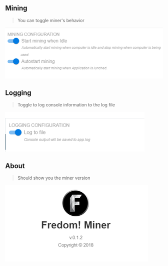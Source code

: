 ## Mining
> You can toggle miner's behavior

![](https://github.com/anyTV/freedom-crypto-docs/raw/master/images/miner.png)

## Logging 
> Toggle to log console information to the log file

![](https://github.com/anyTV/freedom-crypto-docs/raw/master/images/log.png)

## About
> Should show you the miner version

![](https://github.com/anyTV/freedom-crypto-docs/raw/master/images/about.png)
